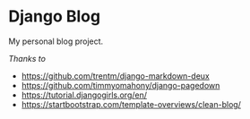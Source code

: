 # Django Blog

My personal blog project.



*Thanks to*
  * https://github.com/trentm/django-markdown-deux
  * https://github.com/timmyomahony/django-pagedown
  * https://tutorial.djangogirls.org/en/
  * https://startbootstrap.com/template-overviews/clean-blog/
